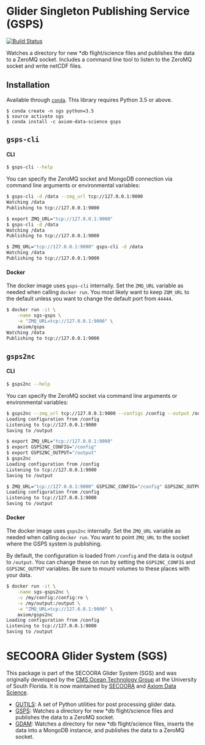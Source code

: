 # Glider Singleton Publishing Service (GSPS)

[![Build Status](https://travis-ci.org/SECOORA/GSPS.svg?branch=master)](https://travis-ci.org/SECOORA/GSPS)

Watches a directory for new *db flight/science files and publishes the data to a ZeroMQ socket. Includes a command line tool to listen to the ZeroMQ socket and write netCDF files.


## Installation

Available through [`conda`](http://conda.pydata.org/docs/install/quick.html). This library requires Python 3.5 or above.

```
$ conda create -n sgs python=3.5
$ source activate sgs
$ conda install -c axiom-data-science gsps
```

## `gsps-cli`

#### CLI

```bash
$ gsps-cli --help
```

You can specify the ZeroMQ socket and MongoDB connection via command line
arguments or environmental variables:

```bash
$ gsps-cli -d /data --zmg_url tcp://127.0.0.1:9000
Watching /data
Publishing to tcp://127.0.0.1:9000
```

```bash
$ export ZMQ_URL="tcp://127.0.0.1:9000"
$ gsps-cli -d /data
Watching /data
Publishing to tcp://127.0.0.1:9000
```

```bash
$ ZMQ_URL="tcp://127.0.0.1:9000" gsps-cli -d /data
Watching /data
Publishing to tcp://127.0.0.1:9000
```

#### Docker

The docker image uses `gsps-cli` internally. Set the `ZMQ_URL` variable as needed when calling `docker run`. You most likely want to keep `ZQM_URL` to the default unless you want to change the default port from `44444`.

```bash
$ docker run -it \
    -name sgs-gsps \
    -e "ZMQ_URL=tcp://127.0.0.1:9000" \
    axiom/gsps
Watching /data
Publishing to tcp://127.0.0.1:9000
```


## `gsps2nc`

#### CLI

```bash
$ gsps2nc --help
```

You can specify the ZeroMQ socket via command line arguments or environmental variables:

```bash
$ gsps2nc --zmg_url tcp://127.0.0.1:9000 --configs /config --output /output
Loading configuration from /config
Listening to tcp://127.0.0.1:9000
Saving to /output
```

```bash
$ export ZMQ_URL="tcp://127.0.0.1:9000"
$ export GSPS2NC_CONFIG="/config"
$ export GSPS2NC_OUTPUT="/output"
$ gsps2nc
Loading configuration from /config
Listening to tcp://127.0.0.1:9000
Saving to /output
```

```bash
$ ZMQ_URL="tcp://127.0.0.1:9000" GSPS2NC_CONFIG="/config" GSPS2NC_OUTPUT="/output" gsps2nc
Loading configuration from /config
Listening to tcp://127.0.0.1:9000
Saving to /output
```


#### Docker

The docker image uses `gsps2nc` internally. Set the `ZMQ_URL` variable as needed when calling `docker run`. You want to point `ZMQ_URL` to the socket where the GSPS system is publishing.

By default, the configuration is loaded from `/config` and the data is output
to `/output`. You can change these on run by setting the `GSPS2NC_CONFIG` and
`GSPS2NC_OUTPUT` variables. Be sure to mount volumes to these places with your data.

```bash
$ docker run -it \
    -name sgs-gsps2nc \
    -v /my/config:/config:ro \
    -v /my/output:/output \
    -e "ZMQ_URL=tcp://127.0.0.1:9000" \
    axiom/gsps2nc
Loading configuration from /config
Listening to tcp://127.0.0.1:9000
Saving to /output
```


# SECOORA Glider System (SGS)

This package is part of the SECOORA Glider System (SGS) and was originally developed by the [CMS Ocean Technology Group](http://www.marine.usf.edu/COT/) at the University of South Florida. It is now maintained by [SECOORA](http://secoora.org) and [Axiom Data Science](http://axiomdatascience.com).

* [GUTILS](https://github.com/axiom-data-science/GUTILS): A set of Python utilities for post processing glider data.
* [GSPS](https://github.com/axiom-data-science/GSPS): Watches a directory for new *db flight/science files and publishes the data to a ZeroMQ socket.
* [GDAM](https://github.com/axiom-data-science/GDAM): Watches a directory for new *db flight/science files, inserts the data into a MongoDB instance, and publishes the data to a ZeroMQ socket.
